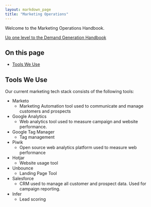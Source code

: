 ```yaml
---
layout: markdown_page
title: "Marketing Operations"
---
```

Welcome to the Marketing Operations Handbook.

[Up one level to the Demand Generation Handbook](/handbook/marketing/demand-generation/)    

## On this page

* [Tools We Use](#toolsWeUse)

## Tools We Use<a name="toolsWeUse"></a>

Our current marketing tech stack consists of the following tools:
* Marketo
    * Marketing Automation tool used to communicate and manage customers and prospects
* Google Analytics
    * Web analytics tool used to measure campaign and website performance.
* Google Tag Manager
    * Tag management
* Piwik
    * Open source web analytics platform used to measure web performance
* Hotjar
    * Website usage tool
* Unbounce
    * Landing Page Tool
* Salesforce
    * CRM used to manage all customer and prospect data.  Used for campaign reporting.
* Infer
    * Lead scoring
